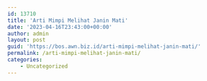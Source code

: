 ```yaml
---
id: 13710
title: 'Arti Mimpi Melihat Janin Mati'
date: '2023-04-16T23:43:00+00:00'
author: admin
layout: post
guid: 'https://bos.awn.biz.id/arti-mimpi-melihat-janin-mati/'
permalink: /arti-mimpi-melihat-janin-mati/
categories:
    - Uncategorized
---
```


